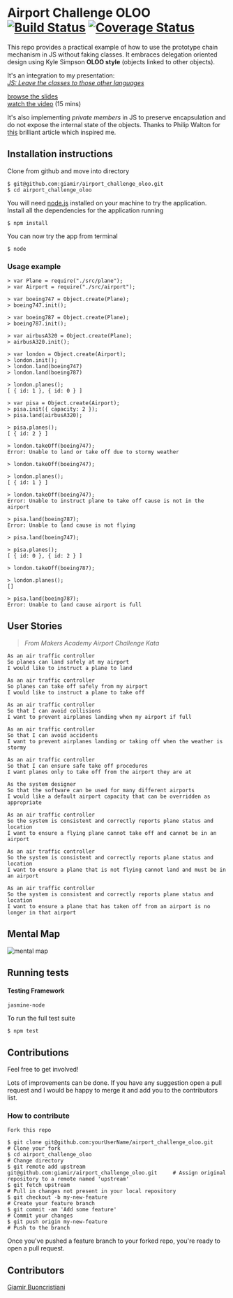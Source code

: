 # Airport Challenge OLOO [![Build Status](https://travis-ci.org/giamir/airport_challenge_oloo.svg?branch=master)](https://travis-ci.org/giamir/airport_challenge_oloo) [![Coverage Status](https://coveralls.io/repos/github/giamir/airport_challenge_oloo/badge.svg?branch=master)](https://coveralls.io/github/giamir/airport_challenge_oloo?branch=master)

This repo provides a practical example of how to use the prototype chain mechanism in JS without faking classes. It embraces delegation oriented design using Kyle Simpson __OLOO style__ (objects linked to other objects).

It's an integration to my presentation:<br>
[_JS: Leave the classes to those other languages_](https://giamir.com/js-leave-the-classes-to-those-other-languages)

[browse the slides](https://speakerdeck.com/giamir/js-leave-the-classes-to-those-other-languages)<br>
[watch the video](https://youtu.be/HnQ0FPwcaZ4) (15 mins)

It's also implementing _private members_ in JS to preserve encapsulation and do not expose the internal state of the objects. Thanks to Philip Walton for [this](http://philipwalton.com/articles/implementing-private-and-protected-members-in-javascript/) brilliant article which inspired me.

## Installation instructions

Clone from github and move into directory

```
$ git@github.com:giamir/airport_challenge_oloo.git
$ cd airport_challenge_oloo
```
You will need [node.js](https://nodejs.org/en/node.js) installed on your machine to try the application.<br>
Install all the dependencies for the application running

```
$ npm install
```

You can now try the app from terminal
```
$ node
```

### Usage example
```
> var Plane = require("./src/plane");
> var Airport = require("./src/airport");

> var boeing747 = Object.create(Plane);
> boeing747.init();

> var boeing787 = Object.create(Plane);
> boeing787.init();

> var airbusA320 = Object.create(Plane);
> airbusA320.init();

> var london = Object.create(Airport);
> london.init();
> london.land(boeing747)
> london.land(boeing787)

> london.planes();
[ { id: 1 }, { id: 0 } ]

> var pisa = Object.create(Airport);
> pisa.init({ capacity: 2 });
> pisa.land(airbusA320);

> pisa.planes();
[ { id: 2 } ]

> london.takeOff(boeing747);
Error: Unable to land or take off due to stormy weather

> london.takeOff(boeing747);

> london.planes();
[ { id: 1 } ]

> london.takeOff(boeing747);
Error: Unable to instruct plane to take off cause is not in the airport

> pisa.land(boeing787);
Error: Unable to land cause is not flying

> pisa.land(boeing747);

> pisa.planes();
[ { id: 0 }, { id: 2 } ]

> london.takeOff(boeing787);

> london.planes();
[]

> pisa.land(boeing787);
Error: Unable to land cause airport is full

```

## User Stories
> _From Makers Academy Airport Challenge Kata_

```
As an air traffic controller
So planes can land safely at my airport
I would like to instruct a plane to land

As an air traffic controller
So planes can take off safely from my airport
I would like to instruct a plane to take off

As an air traffic controller
So that I can avoid collisions
I want to prevent airplanes landing when my airport if full

As an air traffic controller
So that I can avoid accidents
I want to prevent airplanes landing or taking off when the weather is stormy

As an air traffic controller
So that I can ensure safe take off procedures
I want planes only to take off from the airport they are at

As the system designer
So that the software can be used for many different airports
I would like a default airport capacity that can be overridden as appropriate

As an air traffic controller
So the system is consistent and correctly reports plane status and location
I want to ensure a flying plane cannot take off and cannot be in an airport

As an air traffic controller
So the system is consistent and correctly reports plane status and location
I want to ensure a plane that is not flying cannot land and must be in an airport

As an air traffic controller
So the system is consistent and correctly reports plane status and location
I want to ensure a plane that has taken off from an airport is no longer in that airport
```

## Mental Map

![mental map](http://i.imgur.com/I7zvHgS.jpg)

## Running tests

#### Testing Framework
`jasmine-node`


To run the full test suite

```
$ npm test
```

## Contributions

Feel free to get involved!

Lots of improvements can be done. If you have any suggestion open a pull request and I would be happy to merge it and add you to the contributors list.

### How to contribute

`Fork this repo`

```
$ git clone git@github.com:yourUserName/airport_challenge_oloo.git             # Clone your fork
$ cd airport_challenge_oloo                                                    # Change directory
$ git remote add upstream git@github.com:giamir/airport_challenge_oloo.git     # Assign original repository to a remote named 'upstream'
$ git fetch upstream                                                           # Pull in changes not present in your local repository
$ git checkout -b my-new-feature                                               # Create your feature branch
$ git commit -am 'Add some feature'                                            # Commit your changes
$ git push origin my-new-feature                                               # Push to the branch
```

Once you've pushed a feature branch to your forked repo, you're ready to open a pull request.

## Contributors

[Giamir Buoncristiani](https://github.com/giamir)
